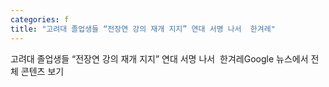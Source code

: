 ```yaml
---
categories: f
title: "고려대 졸업생들 “전장연 강의 재개 지지” 연대 서명 나서  한겨레"
---
```

고려대 졸업생들 “전장연 강의 재개 지지” 연대 서명 나서&nbsp;&nbsp;한겨레Google 뉴스에서 전체 콘텐츠 보기